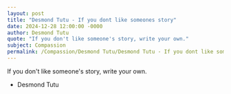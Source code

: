 ```yaml
---
layout: post
title: "Desmond Tutu - If you dont like someones story"
date: 2024-12-28 12:00:00 -0000
author: Desmond Tutu
quote: "If you don't like someone's story, write your own."
subject: Compassion
permalink: /Compassion/Desmond Tutu/Desmond Tutu - If you dont like someones story
---
```


If you don't like someone's story, write your own.

- Desmond Tutu
